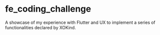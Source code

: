 # fe_coding_challenge
A showcase of my experience with Flutter and UX to implement a series of functionalities declared by XOKind. 
